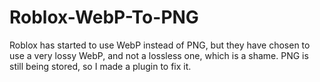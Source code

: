 # Roblox-WebP-To-PNG
Roblox has started to use WebP instead of PNG, but they have chosen to use a very lossy WebP, and not a lossless one, which is a shame. PNG is still being stored, so I made a plugin to fix it.

